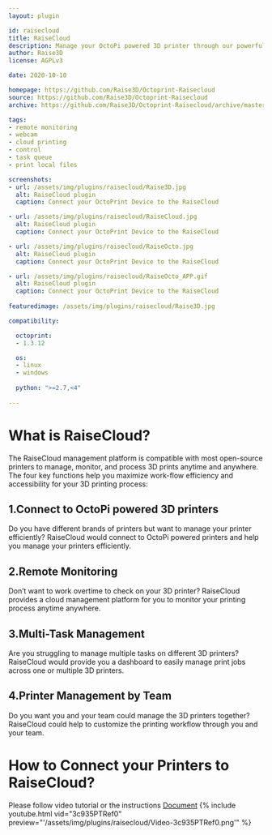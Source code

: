 ```yaml
---
layout: plugin

id: raisecloud
title: RaiseCloud
description: Manage your OctoPi powered 3D printer through our powerful cloud management platform, RaiseCloud (web or app).
author: Raise3D
license: AGPLv3

date: 2020-10-10

homepage: https://github.com/Raise3D/Octoprint-Raisecloud
source: https://github.com/Raise3D/Octoprint-Raisecloud
archive: https://github.com/Raise3D/Octoprint-Raisecloud/archive/master.zip

tags:
- remote monitoring
- webcam
- cloud printing
- control
- task queue
- print local files

screenshots:
- url: /assets/img/plugins/raisecloud/Raise3D.jpg
  alt: RaiseCloud plugin
  caption: Connect your OctoPrint Device to the RaiseCloud

- url: /assets/img/plugins/raisecloud/RaiseCloud.jpg
  alt: RaiseCloud plugin
  caption: Connect your OctoPrint Device to the RaiseCloud

- url: /assets/img/plugins/raisecloud/RaiseOcto.jpg
  alt: RaiseCloud plugin
  caption: Connect your OctoPrint Device to the RaiseCloud

- url: /assets/img/plugins/raisecloud/RaiseOcto_APP.gif
  alt: RaiseCloud plugin
  caption: Connect your OctoPrint Device to the RaiseCloud
  
featuredimage: /assets/img/plugins/raisecloud/Raise3D.jpg

compatibility:

  octoprint:
  - 1.3.12

  os:
  - linux
  - windows
      
  python: ">=2.7,<4"
      
---
```


# What is RaiseCloud?
The RaiseCloud management platform is compatible with most open-source printers to
manage, monitor, and process 3D prints anytime and anywhere. The four key functions 
help you maximize work-flow efficiency and accessibility for your 3D printing process:

## 1.Connect to OctoPi powered 3D printers
Do you have different brands of printers but want to manage your printer efficiently? 
RaiseCloud would connect to OctoPi powered printers and help you manage your printers efficiently.

## 2.Remote Monitoring
Don’t want to work overtime to check on your 3D printer? RaiseCloud provides a cloud management 
platform for you to monitor your printing process anytime anywhere.

## 3.Multi-Task Management
Are you struggling to manage multiple tasks on different 3D printers? RaiseCloud would provide you 
a dashboard to easily manage print jobs across one or multiple 3D printers.

## 4.Printer Management by Team
Do you want you and your team could manage the 3D printers together? RaiseCloud could help to 
customize the printing workflow through you and your team.

# How to Connect your Printers to RaiseCloud?
Please follow video tutorial or the instructions [Document](https://support.raise3d.com/RaiseCloud/raisecloud-plugin-installation-manual-6-1049.html) 
{% include youtube.html vid="3c935PTRef0" preview="'/assets/img/plugins/raisecloud/Video-3c935PTRef0.png'" %}
